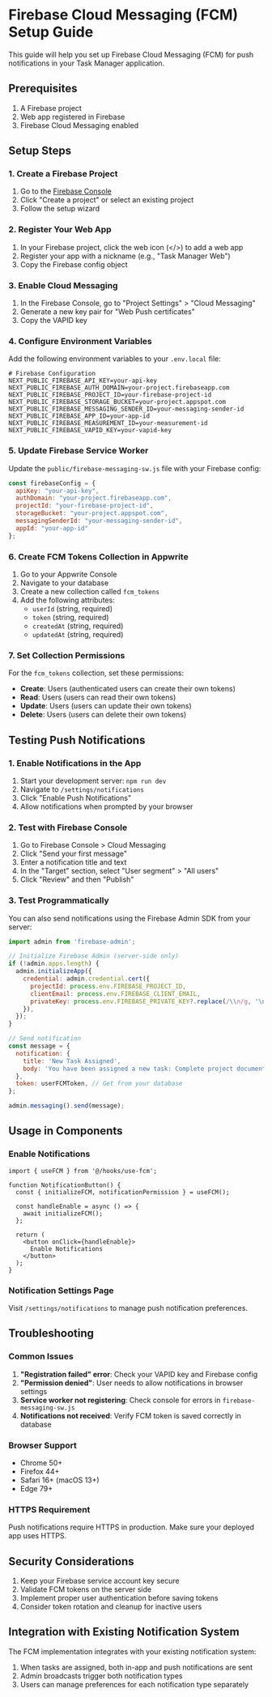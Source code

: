 # Firebase Cloud Messaging (FCM) Setup Guide

This guide will help you set up Firebase Cloud Messaging (FCM) for push notifications in your Task Manager application.

## Prerequisites

1. A Firebase project
2. Web app registered in Firebase
3. Firebase Cloud Messaging enabled

## Setup Steps

### 1. Create a Firebase Project

1. Go to the [Firebase Console](https://console.firebase.google.com/)
2. Click "Create a project" or select an existing project
3. Follow the setup wizard

### 2. Register Your Web App

1. In your Firebase project, click the web icon (</>) to add a web app
2. Register your app with a nickname (e.g., "Task Manager Web")
3. Copy the Firebase config object

### 3. Enable Cloud Messaging

1. In the Firebase Console, go to "Project Settings" > "Cloud Messaging"
2. Generate a new key pair for "Web Push certificates"
3. Copy the VAPID key

### 4. Configure Environment Variables

Add the following environment variables to your `.env.local` file:

```env
# Firebase Configuration
NEXT_PUBLIC_FIREBASE_API_KEY=your-api-key
NEXT_PUBLIC_FIREBASE_AUTH_DOMAIN=your-project.firebaseapp.com
NEXT_PUBLIC_FIREBASE_PROJECT_ID=your-firebase-project-id
NEXT_PUBLIC_FIREBASE_STORAGE_BUCKET=your-project.appspot.com
NEXT_PUBLIC_FIREBASE_MESSAGING_SENDER_ID=your-messaging-sender-id
NEXT_PUBLIC_FIREBASE_APP_ID=your-app-id
NEXT_PUBLIC_FIREBASE_MEASUREMENT_ID=your-measurement-id
NEXT_PUBLIC_FIREBASE_VAPID_KEY=your-vapid-key
```

### 5. Update Firebase Service Worker

Update the `public/firebase-messaging-sw.js` file with your Firebase config:

```javascript
const firebaseConfig = {
  apiKey: "your-api-key",
  authDomain: "your-project.firebaseapp.com",
  projectId: "your-firebase-project-id",
  storageBucket: "your-project.appspot.com",
  messagingSenderId: "your-messaging-sender-id",
  appId: "your-app-id"
};
```

### 6. Create FCM Tokens Collection in Appwrite

1. Go to your Appwrite Console
2. Navigate to your database
3. Create a new collection called `fcm_tokens`
4. Add the following attributes:
   - `userId` (string, required)
   - `token` (string, required)
   - `createdAt` (string, required)
   - `updatedAt` (string, required)

### 7. Set Collection Permissions

For the `fcm_tokens` collection, set these permissions:
- **Create**: Users (authenticated users can create their own tokens)
- **Read**: Users (users can read their own tokens)
- **Update**: Users (users can update their own tokens)
- **Delete**: Users (users can delete their own tokens)

## Testing Push Notifications

### 1. Enable Notifications in the App

1. Start your development server: `npm run dev`
2. Navigate to `/settings/notifications`
3. Click "Enable Push Notifications"
4. Allow notifications when prompted by your browser

### 2. Test with Firebase Console

1. Go to Firebase Console > Cloud Messaging
2. Click "Send your first message"
3. Enter a notification title and text
4. In the "Target" section, select "User segment" > "All users"
5. Click "Review" and then "Publish"

### 3. Test Programmatically

You can also send notifications using the Firebase Admin SDK from your server:

```javascript
import admin from 'firebase-admin';

// Initialize Firebase Admin (server-side only)
if (!admin.apps.length) {
  admin.initializeApp({
    credential: admin.credential.cert({
      projectId: process.env.FIREBASE_PROJECT_ID,
      clientEmail: process.env.FIREBASE_CLIENT_EMAIL,
      privateKey: process.env.FIREBASE_PRIVATE_KEY?.replace(/\\n/g, '\n'),
    }),
  });
}

// Send notification
const message = {
  notification: {
    title: 'New Task Assigned',
    body: 'You have been assigned a new task: Complete project documentation',
  },
  token: userFCMToken, // Get from your database
};

admin.messaging().send(message);
```

## Usage in Components

### Enable Notifications

```tsx
import { useFCM } from '@/hooks/use-fcm';

function NotificationButton() {
  const { initializeFCM, notificationPermission } = useFCM();

  const handleEnable = async () => {
    await initializeFCM();
  };

  return (
    <button onClick={handleEnable}>
      Enable Notifications
    </button>
  );
}
```

### Notification Settings Page

Visit `/settings/notifications` to manage push notification preferences.

## Troubleshooting

### Common Issues

1. **"Registration failed" error**: Check your VAPID key and Firebase config
2. **"Permission denied"**: User needs to allow notifications in browser settings
3. **Service worker not registering**: Check console for errors in `firebase-messaging-sw.js`
4. **Notifications not received**: Verify FCM token is saved correctly in database

### Browser Support

- Chrome 50+
- Firefox 44+
- Safari 16+ (macOS 13+)
- Edge 79+

### HTTPS Requirement

Push notifications require HTTPS in production. Make sure your deployed app uses HTTPS.

## Security Considerations

1. Keep your Firebase service account key secure
2. Validate FCM tokens on the server side
3. Implement proper user authentication before saving tokens
4. Consider token rotation and cleanup for inactive users

## Integration with Existing Notification System

The FCM implementation integrates with your existing notification system:

1. When tasks are assigned, both in-app and push notifications are sent
2. Admin broadcasts trigger both notification types
3. Users can manage preferences for each notification type separately
